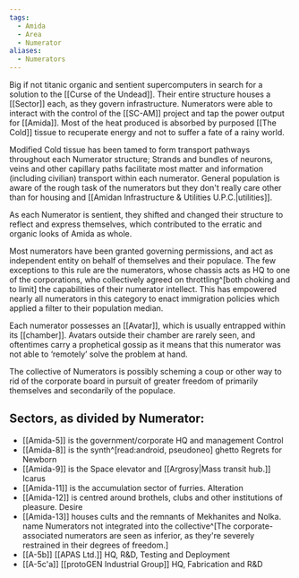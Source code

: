 ```yaml
---
tags:
  - Amida
  - Area
  - Numerator
aliases:
  - Numerators
---
```

Big if not titanic organic and sentient supercomputers in search for a solution to the [[Curse of the Undead]]. Their entire structure houses a [[Sector]] each, as they govern infrastructure. 
Numerators were able to interact with the control of the [[SC-AM]] project and tap the power output for [[Amida]].
Most of the heat produced is absorbed by purposed [[The Cold]] tissue to recuperate energy and not to suffer a fate of a rainy world.

Modified Cold tissue has been tamed to form transport pathways throughout each Numerator structure; Strands and bundles of neurons, veins and other capillary paths facilitate most matter and information (including civilian) transport within each numerator.
General population is aware of the rough task of the numerators but they don't really care other than for housing and [[Amidan Infrastructure & Utilities U.P.C.|utilities]]. 

As each Numerator is sentient, they shifted and changed their structure to reflect and express themselves, which contributed to the erratic and organic looks of Amida as whole. 

Most numerators have been granted governing permissions, and act as independent entity on behalf of themselves and their populace. The few exceptions to this rule are the numerators, whose chassis acts as HQ to one of the corporations, who collectively agreed on throttling^[both choking and to limit] the capabilities of their numerator intellect.
This has empowered nearly all numerators in this category to enact immigration policies which applied a filter to their population median. 

Each numerator possesses an [[Avatar]], which is usually entrapped within its [[chamber]]. Avatars outside their chamber are rarely seen, and oftentimes carry a prophetical gossip as it means that this numerator was not able to ‘remotely’ solve the problem at hand. 

The collective of Numerators is possibly scheming a coup or other way to rid of the corporate board in pursuit of greater freedom of primarily themselves and secondarily of the populace. 
## Sectors, as divided by Numerator:
- [[Amida-5]] is the government/corporate HQ and management
	Control
- [[Amida-8]]  is the synth^[read:android, pseudoneo] ghetto
	Regrets for Newborn
- [[Amida-9]] is the Space elevator and [[Argrosy|Mass transit hub.]]
	Icarus
- [[Amida-11]] is the accumulation sector of furries. 
	Alteration
- [[Amida-12]] is centred around brothels, clubs and other institutions of pleasure. 
	Desire 
- [[Amida-13]] houses cults and the remnants of Mekhanites and Nolka. name
Numerators not integrated into the collective^[The corporate-associated numerators are seen as inferior, as they're severely restrained in their degrees of freedom.]
- [[A-5b]]
	[[APAS Ltd.]] HQ, R&D, Testing and Deployment 
- [[A-5c'a]]
	[[protoGEN Industrial Group]] HQ, Fabrication and R&D
